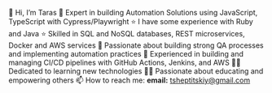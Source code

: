  👋 Hi, I’m Taras
 👀 Expert in building Automation Solutions using JavaScript, TypeScript with Cypress/Playwright
 ⭐ I have some experience with Ruby and Java
 ⭐ Skilled in SQL and NoSQL databases, REST microservices, Docker and AWS services
 🤖 Passionate about building strong QA processes and implementing automation practices
 👀 Experienced in building and managing CI/CD pipelines with GitHub Actions, Jenkins, and AWS
 🧑‍🎓 Dedicated to learning new technologies
 🧑‍🏫 Passionate about educating and empowering others
 📫 How to reach me: 
**email:**  tsheptitskiy@gmail.com

<!---
tsheptitskiy/tsheptitskiy is a ✨ special ✨ repository because its `README.md` (this file) appears on your GitHub profile.
You can click the Preview link to take a look at your changes.
--->
